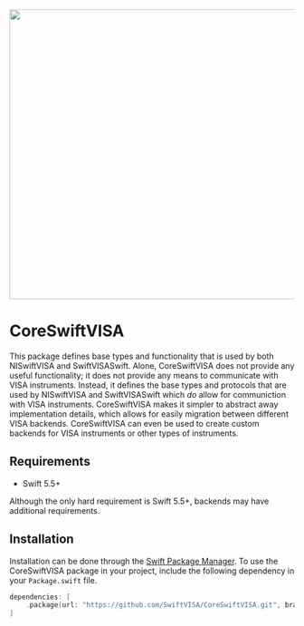 <img src="https://github.com/SwiftVISA/CoreSwiftVISA/blob/master/SwiftVISA%20Logo.png" width="512" height="512">

# CoreSwiftVISA

This package defines base types and functionality that is used by both NISwiftVISA and SwiftVISASwift. Alone, CoreSwiftVISA does not provide any useful functionality; it does not provide any means to communicate with VISA instruments. Instead, it defines the base types and protocols that are used by NISwiftVISA and SwiftVISASwift which *do* allow for communiction with VISA instruments. CoreSwiftVISA makes it simpler to abstract away implementation details, which allows for easily migration between different VISA backends. CoreSwiftVISA can even be used to create custom backends for VISA instruments or other types of instruments.

## Requirements

- Swift 5.5+

Although the only hard requirement is Swift 5.5+, backends may have additional requirements.

## Installation

Installation can be done through the [Swift Package Manager](https://swift.org/package-manager/). To use the CoreSwiftVISA package in your project, include the following dependency in your `Package.swift` file.
```swift
dependencies: [
    .package(url: "https://github.com/SwiftVISA/CoreSwiftVISA.git", branch: "actor")
]
```
